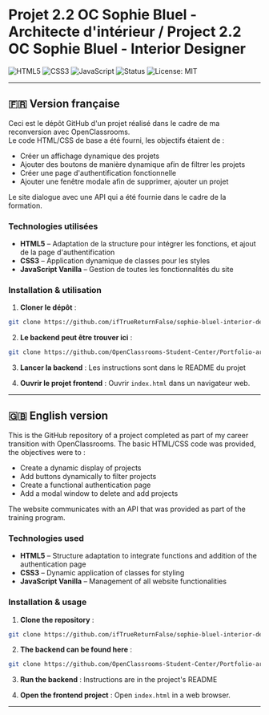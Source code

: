 # Projet 2.2 OC Sophie Bluel - Architecte d'intérieur / Project 2.2 OC Sophie Bluel - Interior Designer

![HTML5](https://img.shields.io/badge/HTML5-E34F26?logo=html5&logoColor=white)
![CSS3](https://img.shields.io/badge/CSS3-1572B6?logo=css3&logoColor=white)
![JavaScript](https://img.shields.io/badge/JavaScript-F7DF1E?logo=javascript&logoColor=black)
![Status](https://img.shields.io/badge/Status-In_progress-orange)
![License: MIT](https://img.shields.io/badge/License-MIT-blue)

---

## 🇫🇷 Version française

Ceci est le dépôt GitHub d'un projet réalisé dans le cadre de ma reconversion avec OpenClassrooms.  
Le code HTML/CSS de base a été fourni, les objectifs étaient de :
- Créer un affichage dynamique des projets
- Ajouter des boutons de manière dynamique afin de filtrer les projets
- Créer une page d'authentification fonctionnelle
- Ajouter une fenêtre modale afin de supprimer, ajouter un projet

Le site dialogue avec une API qui a été fournie dans le cadre de la formation. 

### Technologies utilisées

- **HTML5** – Adaptation de la structure pour intégrer les fonctions, et ajout de la page d'authentification
- **CSS3** – Application dynamique de classes pour les styles
- **JavaScript Vanilla** – Gestion de toutes les fonctionnalités du site

### Installation & utilisation

1. **Cloner le dépôt** :
```bash
git clone https://github.com/ifTrueReturnFalse/sophie-bluel-interior-designer.git
```

2. **Le backend peut être trouver ici** :
```bash
git clone https://github.com/OpenClassrooms-Student-Center/Portfolio-architecte-sophie-bluel.git
```

3. **Lancer la backend** :
Les instructions sont dans le README du projet

4. **Ouvrir le projet frontend** :
Ouvrir `index.html` dans un navigateur web.

---

## 🇬🇧 English version

This is the GitHub repository of a project completed as part of my career transition with OpenClassrooms.
The basic HTML/CSS code was provided, the objectives were to :
- Create a dynamic display of projects
- Add buttons dynamically to filter projects
- Create a functional authentication page
- Add a modal window to delete and add projects

The website communicates with an API that was provided as part of the training program. 

### Technologies used

- **HTML5** – Structure adaptation to integrate functions and addition of the authentication page
- **CSS3** –  Dynamic application of classes for styling
- **JavaScript Vanilla** – Management of all website functionalities

### Installation & usage

1. **Clone the repository** :
```bash
git clone https://github.com/ifTrueReturnFalse/sophie-bluel-interior-designer.git
```

2. **The backend can be found here** :
```bash
git clone https://github.com/OpenClassrooms-Student-Center/Portfolio-architecte-sophie-bluel.git
```

3. **Run the backend** :
Instructions are in the project's README

4. **Open the frontend project** :
Open `index.html` in a web browser.

---

